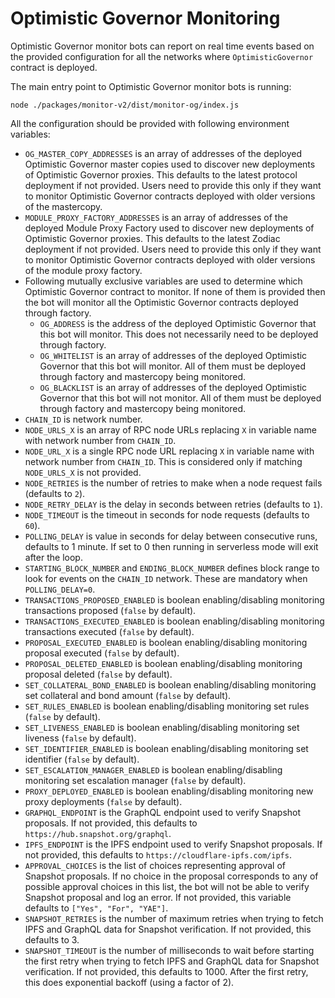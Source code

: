 # Optimistic Governor Monitoring

Optimistic Governor monitor bots can report on real time events based on the provided configuration for all the networks
where `OptimisticGovernor` contract is deployed.

The main entry point to Optimistic Governor monitor bots is running:

```
node ./packages/monitor-v2/dist/monitor-og/index.js
```

All the configuration should be provided with following environment variables:

- `OG_MASTER_COPY_ADDRESSES` is an array of addresses of the deployed Optimistic Governor master copies used to discover
  new deployments of Optimistic Governor proxies. This defaults to the latest protocol deployment if not provided. Users
  need to provide this only if they want to monitor Optimistic Governor contracts deployed with older versions of the
  mastercopy.
- `MODULE_PROXY_FACTORY_ADDRESSES` is an array of addresses of the deployed Module Proxy Factory used to discover new
  deployments of Optimistic Governor proxies. This defaults to the latest Zodiac deployment if not provided. Users need
  to provide this only if they want to monitor Optimistic Governor contracts deployed with older versions of the module
  proxy factory.
- Following mutually exclusive variables are used to determine which Optimistic Governor contract to monitor. If none
  of them is provided then the bot will monitor all the Optimistic Governor contracts deployed through factory.
  - `OG_ADDRESS` is the address of the deployed Optimistic Governor that this bot will monitor. This does not
    necessarily need to be deployed through factory.
  - `OG_WHITELIST` is an array of addresses of the deployed Optimistic Governor that this bot will monitor. All of them
    must be deployed through factory and mastercopy being monitored.
  - `OG_BLACKLIST` is an array of addresses of the deployed Optimistic Governor that this bot will not monitor. All of
    them must be deployed through factory and mastercopy being monitored.
- `CHAIN_ID` is network number.
- `NODE_URLS_X` is an array of RPC node URLs replacing `X` in variable name with network number from `CHAIN_ID`.
- `NODE_URL_X` is a single RPC node URL replacing `X` in variable name with network number from `CHAIN_ID`. This is
  considered only if matching `NODE_URLS_X` is not provided.
- `NODE_RETRIES` is the number of retries to make when a node request fails (defaults to `2`).
- `NODE_RETRY_DELAY` is the delay in seconds between retries (defaults to `1`).
- `NODE_TIMEOUT` is the timeout in seconds for node requests (defaults to `60`).
- `POLLING_DELAY` is value in seconds for delay between consecutive runs, defaults to 1 minute. If set to 0 then running
  in serverless mode will exit after the loop.
- `STARTING_BLOCK_NUMBER` and `ENDING_BLOCK_NUMBER` defines block range to look for events on the `CHAIN_ID` network.
  These are mandatory when `POLLING_DELAY=0`.
- `TRANSACTIONS_PROPOSED_ENABLED` is boolean enabling/disabling monitoring transactions proposed (`false` by default).
- `TRANSACTIONS_EXECUTED_ENABLED` is boolean enabling/disabling monitoring transactions executed (`false` by default).
- `PROPOSAL_EXECUTED_ENABLED` is boolean enabling/disabling monitoring proposal executed (`false` by default).
- `PROPOSAL_DELETED_ENABLED` is boolean enabling/disabling monitoring proposal deleted (`false` by default).
- `SET_COLLATERAL_BOND_ENABLED` is boolean enabling/disabling monitoring set collateral and bond amount (`false` by default).
- `SET_RULES_ENABLED` is boolean enabling/disabling monitoring set rules (`false` by default).
- `SET_LIVENESS_ENABLED` is boolean enabling/disabling monitoring set liveness (`false` by default).
- `SET_IDENTIFIER_ENABLED` is boolean enabling/disabling monitoring set identifier (`false` by default).
- `SET_ESCALATION_MANAGER_ENABLED` is boolean enabling/disabling monitoring set escalation manager (`false` by default).
- `PROXY_DEPLOYED_ENABLED` is boolean enabling/disabling monitoring new proxy deployments (`false` by default).
- `GRAPHQL_ENDPOINT` is the GraphQL endpoint used to verify Snapshot proposals. If not provided, this defaults to
  `https://hub.snapshot.org/graphql`.
- `IPFS_ENDPOINT` is the IPFS endpoint used to verify Snapshot proposals. If not provided, this defaults to
  `https://cloudflare-ipfs.com/ipfs`.
- `APPROVAL_CHOICES` is the list of choices representing approval of Snapshot proposals. If no choice in the proposal
  corresponds to any of possible approval choices in this list, the bot will not be able to verify Snapshot proposal and
  log an error. If not provided, this variable defaults to `["Yes", "For", "YAE"]`.
- `SNAPSHOT_RETRIES` is the number of maximum retries when trying to fetch IPFS and GraphQL data for Snapshot
  verification. If not provided, this defaults to 3.
- `SNAPSHOT_TIMEOUT` is the number of milliseconds to wait before starting the first retry when trying to fetch IPFS and
  GraphQL data for Snapshot verification. If not provided, this defaults to 1000. After the first retry, this does
  exponential backoff (using a factor of 2).
